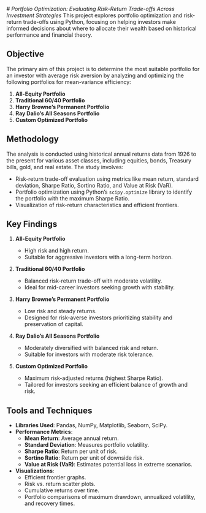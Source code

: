 _# Portfolio Optimization: Evaluating Risk-Return Trade-offs Across Investment Strategies_
This project explores portfolio optimization and risk-return trade-offs using Python, focusing on helping investors make informed decisions about where to allocate their wealth based on historical performance and financial theory. 

## Objective
The primary aim of this project is to determine the most suitable portfolio for an investor with average risk aversion by analyzing and optimizing the following portfolios for mean-variance efficiency:
1. **All-Equity Portfolio**  
2. **Traditional 60/40 Portfolio**  
3. **Harry Browne’s Permanent Portfolio**  
4. **Ray Dalio’s All Seasons Portfolio**  
5. **Custom Optimized Portfolio**  

## Methodology
The analysis is conducted using historical annual returns data from 1926 to the present for various asset classes, including equities, bonds, Treasury bills, gold, and real estate. The study involves:
- Risk-return trade-off evaluation using metrics like mean return, standard deviation, Sharpe Ratio, Sortino Ratio, and Value at Risk (VaR).
- Portfolio optimization using Python’s `scipy.optimize` library to identify the portfolio with the maximum Sharpe Ratio.
- Visualization of risk-return characteristics and efficient frontiers.

## Key Findings
1. **All-Equity Portfolio**  
   - High risk and high return.
   - Suitable for aggressive investors with a long-term horizon.  

2. **Traditional 60/40 Portfolio**  
   - Balanced risk-return trade-off with moderate volatility.  
   - Ideal for mid-career investors seeking growth with stability.  

3. **Harry Browne’s Permanent Portfolio**  
   - Low risk and steady returns.  
   - Designed for risk-averse investors prioritizing stability and preservation of capital.  

4. **Ray Dalio’s All Seasons Portfolio**  
   - Moderately diversified with balanced risk and return.  
   - Suitable for investors with moderate risk tolerance.

5. **Custom Optimized Portfolio**  
   - Maximum risk-adjusted returns (highest Sharpe Ratio).  
   - Tailored for investors seeking an efficient balance of growth and risk.

## Tools and Techniques
- **Libraries Used**: Pandas, NumPy, Matplotlib, Seaborn, SciPy.  
- **Performance Metrics**:
  - **Mean Return**: Average annual return.  
  - **Standard Deviation**: Measures portfolio volatility.  
  - **Sharpe Ratio**: Return per unit of risk.  
  - **Sortino Ratio**: Return per unit of downside risk.  
  - **Value at Risk (VaR)**: Estimates potential loss in extreme scenarios.  
- **Visualizations**:
  - Efficient frontier graphs.  
  - Risk vs. return scatter plots.  
  - Cumulative returns over time.  
  - Portfolio comparisons of maximum drawdown, annualized volatility, and recovery times.
